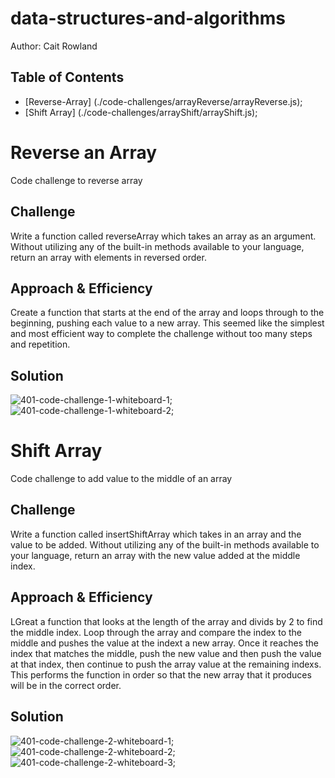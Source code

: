 # data-structures-and-algorithms
Author: Cait Rowland

## Table of Contents
* [Reverse-Array] (./code-challenges/arrayReverse/arrayReverse.js);
* [Shift Array] (./code-challenges/arrayShift/arrayShift.js);

# Reverse an Array
Code challenge to reverse array 

## Challenge
Write a function called reverseArray which takes an array as an argument. Without utilizing any of the built-in methods available to your language, return an array with elements in reversed order.

## Approach & Efficiency
Create a function that starts at the end of the array and loops through to the beginning, pushing each value to a new array. This seemed like the simplest and most efficient way to complete the challenge without too many steps and repetition. 

## Solution
![401-code-challenge-1-whiteboard-1](./assets/reverseArr1.HEIC);
![401-code-challenge-1-whiteboard-2](./assets/reverseArr2.HEIC);

# Shift Array
Code challenge to add value to the middle of an array

## Challenge
Write a function called insertShiftArray which takes in an array and the value to be added. Without utilizing any of the built-in methods available to your language, return an array with the new value added at the middle index.

## Approach & Efficiency
LGreat a function that looks at the length of the array and divids by 2 to find the middle index. Loop through the array and compare the index to the middle and pushes the value at the indext a new array. Once it reaches the index that matches the middle, push the new value and then push the value at that index, then continue to push the array value at the remaining indexs. This performs the function in order so that the new array that it produces will be in the correct order. 

## Solution
![401-code-challenge-2-whiteboard-1](./assets/arrayShift1.HEIC);
![401-code-challenge-2-whiteboard-2](./assets/arrayShift2.HEIC);
![401-code-challenge-2-whiteboard-3](./assets/arrayShift3.HEIC);
